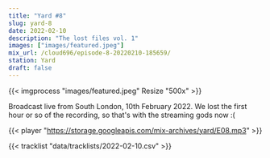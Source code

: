 ```yaml
---
title: "Yard #8"
slug: yard-8
date: 2022-02-10
description: "The lost files vol. 1"
images: ["images/featured.jpeg"]
mix_url: /cloud696/episode-8-20220210-185659/
station: Yard
draft: false
---
```


{{< imgprocess "images/featured.jpeg" Resize "500x" >}}

Broadcast live from South London, 10th February 2022. We lost the first hour or so of the recording, so that's with the streaming gods now :(

{{< player "https://storage.googleapis.com/mix-archives/yard/E08.mp3" >}}


{{< tracklist "data/tracklists/2022-02-10.csv" >}}
